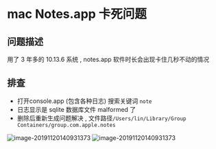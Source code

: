 # mac Notes.app 卡死问题

## 问题描述
用了 3 年多的 10.13.6 系统 , notes.app 软件时长会出现卡住几秒不动的情况

## 排查
- 打开console.app (包含各种日志) 搜索关键词 `note`
- 日志显示是 sqlite 数据库文件 malformed 了 
- 删除后重新生成问题解决 , 文件路径`/Users/lin/Library/Group Containers/group.com.apple.notes`


![image-20191120140931373](/img/b.jpg)
![image-20191120140931373](/img/a.jpg)



